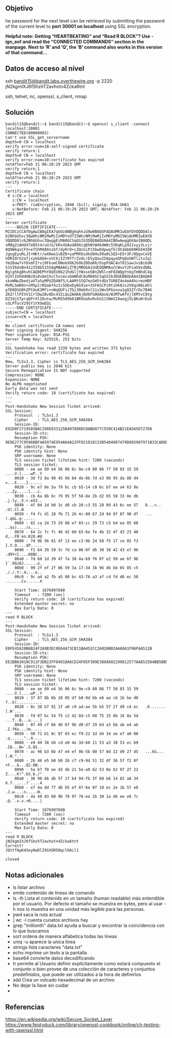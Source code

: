  ## Objetivo
he password for the next level can be retrieved by submitting the password of the current level to **port 30001 on localhost** using SSL encryption.

**Helpful note: Getting “HEARTBEATING” and “Read R BLOCK”? Use -ign_eof and read the “CONNECTED COMMANDS” section in the manpage. Next to ‘R’ and ‘Q’, the ‘B’ command also works in this version of that command…**



## Datos de acceso al nivel 
ssh bandit15@bandit.labs.overthewire.org -p 2220
jN2kgmIXJ6fShzhT2avhotn4Zcka6tnt

ssh, telnet, nc, openssl, s_client, nmap
 

## Solución

``` 
bandit15@bandit:~$ bandit15@bandit:~$ openssl s_client -connect localhost:30001
CONNECTED(00000003)
Can't use SSL_get_servername
depth=0 CN = localhost
verify error:num=18:self-signed certificate
verify return:1
depth=0 CN = localhost
verify error:num=10:certificate has expired
notAfter=Feb 21 06:20:29 2023 GMT
verify return:1
depth=0 CN = localhost
notAfter=Feb 21 06:20:29 2023 GMT
verify return:1
---
Certificate chain
 0 s:CN = localhost
   i:CN = localhost
   a:PKEY: rsaEncryption, 2048 (bit); sigalg: RSA-SHA1
   v:NotBefore: Feb 21 06:19:29 2023 GMT; NotAfter: Feb 21 06:20:29 2023 GMT
---
Server certificate
-----BEGIN CERTIFICATE-----
MIIDCzCCAfOgAwIBAgIEA7qUdzANBgkqhkiG9w0BAQUFADAUMRIwEAYDVQQDDAls
b2NhbGhvc3QwHhcNMjMwMjIxMDYxOTI5WhcNMjMwMjIxMDYyMDI5WjAUMRIwEAYD
VQQDDAlsb2NhbGhvc3QwggEiMA0GCSqGSIb3DQEBAQUAA4IBDwAwggEKAoIBAQDL
vM0gZzAHdXTeD5t4ruUJo/kRs4UAodA9XcqDhNtW464W0c55RqKLp921syy3Lvjr
8Q9WkqvCFX+efShMd8XnzbT/dyRrD+cZQnSiPJ3bwDdpwqfkl9h3mb609Kb5HI6R
JgogEyuRLJI+HKtr/wXHwo1vBZ0+yaPMX6sdkd6Hu5Ra0L5Q5+E5+3F/8QgvCeVE
hDRIOrh2a7jxykb8G6+xVC6jIZY0YfrZz6LrESyQau256pqyaQPqQoUWTlitxIql
Ym2Baw7vYDxmFZrvj0FkumC6NokX6K2G9bZ0DaKR/DspPdAC4oT81SawJvsBibdN
51VI6dxBn412ZS8bS155AgMBAAGjZTBjMBQGA1UdEQQNMAuCCWxvY2FsaG9zdDBL
BglghkgBhvhCAQ0EPhY8QXV0b21hdGljYWxseSBnZW5lcmF0ZWQgYnkgTmNhdC4g
U2VlIGh0dHBzOi8vbm1hcC5vcmcvbmNhdC8uMA0GCSqGSIb3DQEBBQUAA4IBAQA9
skxWNwZbedjaVTa5yMPUZQ4Nf5/LAAMtS5Q7mzGH5tdQsTGR0Z4n4eA4hzrmzHBF
MVRL5mR9n+sM5pIrKDa6f4zIc5ObxDyN19ie+3SFASCPz9tihK8Js2V8qsR6LHV1
pfD8DSG0hZPtUuK3Mfi+nWqQUFiiTGj30mb9vlS1sSWv5PGznou1gQ3ZfrDs7B4K
ZKZrllPIVV1CrlDw2Bv8Dc432LQuZAmKAjBd6FG0OAboU/WJMTwAfVjlKMtvC8tg
DZ3djSTprq6PrXlI0utw/MsMIh69b61BRXUuDvRxhU11SNmSI8aegjVL8KuK+Euh
sSLPTocV29SY1YXOwEQi
-----END CERTIFICATE-----
subject=CN = localhost
issuer=CN = localhost
---
No client certificate CA names sent
Peer signing digest: SHA256
Peer signature type: RSA-PSS
Server Temp Key: X25519, 253 bits
---
SSL handshake has read 1339 bytes and written 373 bytes
Verification error: certificate has expired
---
New, TLSv1.3, Cipher is TLS_AES_256_GCM_SHA384
Server public key is 2048 bit
Secure Renegotiation IS NOT supported
Compression: NONE
Expansion: NONE
No ALPN negotiated
Early data was not sent
Verify return code: 10 (certificate has expired)
---
---
Post-Handshake New Session Ticket arrived:
SSL-Session:
    Protocol  : TLSv1.3
    Cipher    : TLS_AES_256_GCM_SHA384
    Session-ID: E92D8F2719585BAC290E833125B407898DC0ABD877C550C414B21EA565D727D8
    Session-ID-ctx:
    Resumption PSK: 9E9E277C9596DBF4A5974E954A64A22FF021D18132B5404007479D092907971B33CAD6D50BE147356966903BEFF2039D
    PSK identity: None
    PSK identity hint: None
    SRP username: None
    TLS session ticket lifetime hint: 7200 (seconds)
    TLS session ticket:
    0000 - ee ae 09 e4 56 06 6c 9e-c9 80 86 77 50 83 15 59   ....V.l....wP..Y
    0010 - 3d f2 8a 99 45 9d 84 de-0b 7d e3 98 95 da 88 d4   =...E....}......
    0020 - 9c e7 0e 5a 79 bc cb b5-14 c0 6c b7 ee a4 63 8e   ...Zy.....l...c.
    0030 - cb 6a 8b 6c 79 95 5f 58-8e 2b d2 65 58 33 8e db   .j.ly._X.+.eX3..
    0040 - 4f 04 1d b0 3c d8 cb 20-c3 55 28 89 43 6c ee 57   O...<.. .U(.Cl.W
    0050 - f4 fc d1 28 fb 71 26 4c-89 67 2d 94 8f 87 98 df   ...(.q&L.g-.....
    0060 - 82 ca 24 73 29 88 e7 03-cc 29 73 c5 b4 ea 05 60   ..$s)....)s....`
    0070 - 64 2c fc fc 46 42 60 65-6e fe 4b 32 4f d3 23 40   d,..FB`en.K2O.#@
    0080 - 7d 9b 56 81 4f 13 ee c3-9b 24 50 f5 17 ce 85 f3   }.V.O....$P.....
    0090 - f1 64 39 59 3c 7d ca 06-0f db 30 38 42 43 e7 96   .d9Y<}....08BC..
    00a0 - 7d 60 1d 39 47 7a 38 4a-b9 f6 0f e2 99 ae 6f 96   }`.9Gz8J......o.
    00b0 - 99 2f ef 2f 86 59 3a 17-34 3b 96 db bb 65 85 c5   ././.Y:.4;...e..
    00c0 - 9c a4 a2 fb a5 08 bc 43-76 a3 af c4 fd d6 ec 58   .......Cv......X

    Start Time: 1676997690
    Timeout   : 7200 (sec)
    Verify return code: 10 (certificate has expired)
    Extended master secret: no
    Max Early Data: 0
---
read R BLOCK
---
Post-Handshake New Session Ticket arrived:
SSL-Session:
    Protocol  : TLSv1.3
    Cipher    : TLS_AES_256_GCM_SHA384
    Session-ID: E0FE45620B6B24F2A9B3EC0E64A73CB11BA452CC26020B02AA60A1F96F6A512B
    Session-ID-ctx:
    Resumption PSK: EE1BBA3910C911F3DB22FF84918A6CD24F05F309E3868A92299812577AA852504BB5BB536FB9DAD733ACEA9EBB31FCD7
    PSK identity: None
    PSK identity hint: None
    SRP username: None
    TLS session ticket lifetime hint: 7200 (seconds)
    TLS session ticket:
    0000 - ee ae 09 e4 56 06 6c 9e-c9 80 86 77 50 83 15 59   ....V.l....wP..Y
    0010 - 37 87 8b 6b 28 05 d7 b0-9d bb e6 ae c6 1b be d0   7..k(...........
    0020 - 8c 38 b7 91 1f a0 c9 ad-ae 5b b5 57 27 d9 c4 ec   .8.......[.W'...
    0030 - fd 07 bc 54 f5 c2 42 8d-c5 08 75 15 8b 16 8a 5d   ...T..B...u....]
    0040 - 8f 49 cf 66 4b 6f 9b d0-d7 29 6d a3 bb ab e4 ab   .I.fKo...)m.....
    0050 - 98 71 b1 8c 87 03 ec f9-22 1d d4 34 ae e7 a0 08   .q......"..4....
    0060 - e9 49 38 d4 cd e0 4e 3d-60 11 53 a3 38 53 ec b9   .I8...N=`.S.8S..
    0070 - ac 96 b3 6b 47 e4 ef 9b-5b 80 57 8d 22 d9 27 d5   ...kG...[.W.".'.
    0080 - 2b 46 e5 b0 b0 26 c7 c9-9d 51 32 df 36 57 f2 0f   +F...&...Q2.6W..
    0090 - 5a b7 f0 ee d3 4b 21 5e-a0 62 53 0e 62 97 2f 22   Z....K!^.bS.b./"
    00a0 - 36 90 66 db 5f 1f b4 94-fb 3f 60 b6 14 82 a8 34   6.f._....?`....4
    00b0 - e7 4a dd 77 db b5 ef 07-6e 8f 10 ec 2e 1b 57 e0   .J.w....n.....W.
    00c0 - da 40 83 60 9b 78 97 76-ee 2b 30 1a db ee e8 7c   .@.`.x.v.+0....|

    Start Time: 1676997690
    Timeout   : 7200 (sec)
    Verify return code: 10 (certificate has expired)
    Extended master secret: no
    Max Early Data: 0
---
read R BLOCK
jN2kgmIXJ6fShzhT2avhotn4Zcka6tnt
Correct!
JQttfApK4SeyHwDlI9SXGR50qclOAil1

closed

```


## Notas adicionales
- ls listar archivo
- emite contenido de lineas de comando
- ls -lh  Lista el contenido en un tamaño (human readable) más entendible por el usuario. Por defecto el tamaño se muestra en bytes, pero al usar -h nos lo muestra en una unidad más legible para las personas.
- pwd saca la ruta actual
- | wc -l cuenta cunatos archivos hay
- grep  "millionth" data.txt ayuda a buscar y encontrar la coincidencia con lo que buscamos
- sort ordena de manera alfabetica todas las lineas
- uniq -u aparece la unica linea
- strings lista caracteres "data.txt"
- echo imprime un texto a la pantalla
- base64 convierte datos decodificando
- tr permite al Usuario definir explícitamente como estará compuesto el conjunto o bien provee de una colección de caracteres y conjuntos predefinidos, que puede ser utilizados a la hora de definirlos
- xdd Crea un volcado hexadecimal de un archivo 
- No dejar la llave sin cuidar
- 

## Referencias
https://en.wikipedia.org/wiki/Secure_Socket_Layer
https://www.feistyduck.com/library/openssl-cookbook/online/ch-testing-with-openssl.html
